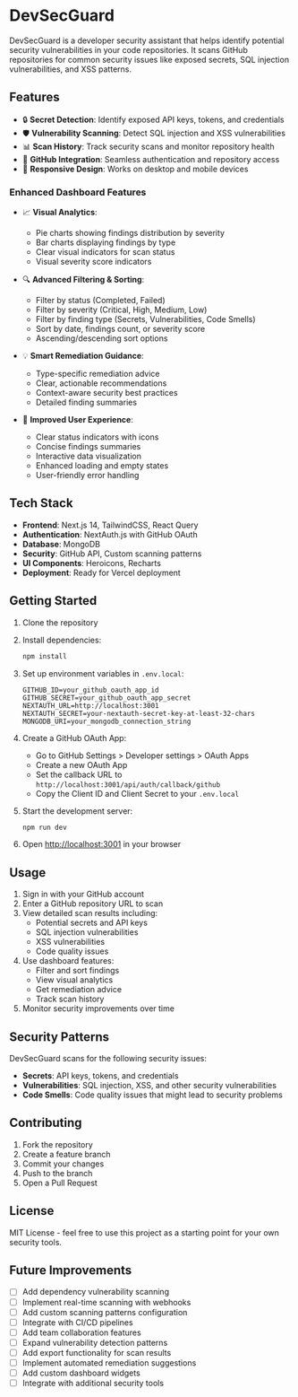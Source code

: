 # DevSecGuard

DevSecGuard is a developer security assistant that helps identify potential security vulnerabilities in your code repositories. It scans GitHub repositories for common security issues like exposed secrets, SQL injection vulnerabilities, and XSS patterns.

## Features

- 🔒 **Secret Detection**: Identify exposed API keys, tokens, and credentials
- 🛡️ **Vulnerability Scanning**: Detect SQL injection and XSS vulnerabilities
- 📊 **Scan History**: Track security scans and monitor repository health
- 🔑 **GitHub Integration**: Seamless authentication and repository access
- 📱 **Responsive Design**: Works on desktop and mobile devices

### Enhanced Dashboard Features

- 📈 **Visual Analytics**: 
  - Pie charts showing findings distribution by severity
  - Bar charts displaying findings by type
  - Clear visual indicators for scan status
  - Visual severity score indicators

- 🔍 **Advanced Filtering & Sorting**:
  - Filter by status (Completed, Failed)
  - Filter by severity (Critical, High, Medium, Low)
  - Filter by finding type (Secrets, Vulnerabilities, Code Smells)
  - Sort by date, findings count, or severity score
  - Ascending/descending sort options

- 💡 **Smart Remediation Guidance**:
  - Type-specific remediation advice
  - Clear, actionable recommendations
  - Context-aware security best practices
  - Detailed finding summaries

- 🎯 **Improved User Experience**:
  - Clear status indicators with icons
  - Concise findings summaries
  - Interactive data visualization
  - Enhanced loading and empty states
  - User-friendly error handling

## Tech Stack

- **Frontend**: Next.js 14, TailwindCSS, React Query
- **Authentication**: NextAuth.js with GitHub OAuth
- **Database**: MongoDB
- **Security**: GitHub API, Custom scanning patterns
- **UI Components**: Heroicons, Recharts
- **Deployment**: Ready for Vercel deployment

## Getting Started

1. Clone the repository
2. Install dependencies:
   ```bash
   npm install
   ```

3. Set up environment variables in `.env.local`:
   ```
   GITHUB_ID=your_github_oauth_app_id
   GITHUB_SECRET=your_github_oauth_app_secret
   NEXTAUTH_URL=http://localhost:3001
   NEXTAUTH_SECRET=your-nextauth-secret-key-at-least-32-chars
   MONGODB_URI=your_mongodb_connection_string
   ```

4. Create a GitHub OAuth App:
   - Go to GitHub Settings > Developer settings > OAuth Apps
   - Create a new OAuth App
   - Set the callback URL to `http://localhost:3001/api/auth/callback/github`
   - Copy the Client ID and Client Secret to your `.env.local`

5. Start the development server:
   ```bash
   npm run dev
   ```

6. Open [http://localhost:3001](http://localhost:3001) in your browser

## Usage

1. Sign in with your GitHub account
2. Enter a GitHub repository URL to scan
3. View detailed scan results including:
   - Potential secrets and API keys
   - SQL injection vulnerabilities
   - XSS vulnerabilities
   - Code quality issues
4. Use dashboard features:
   - Filter and sort findings
   - View visual analytics
   - Get remediation advice
   - Track scan history
5. Monitor security improvements over time

## Security Patterns

DevSecGuard scans for the following security issues:

- **Secrets**: API keys, tokens, and credentials
- **Vulnerabilities**: SQL injection, XSS, and other security vulnerabilities
- **Code Smells**: Code quality issues that might lead to security problems

## Contributing

1. Fork the repository
2. Create a feature branch
3. Commit your changes
4. Push to the branch
5. Open a Pull Request

## License

MIT License - feel free to use this project as a starting point for your own security tools.

## Future Improvements

- [ ] Add dependency vulnerability scanning
- [ ] Implement real-time scanning with webhooks
- [ ] Add custom scanning patterns configuration
- [ ] Integrate with CI/CD pipelines
- [ ] Add team collaboration features
- [ ] Expand vulnerability detection patterns
- [ ] Add export functionality for scan results
- [ ] Implement automated remediation suggestions
- [ ] Add custom dashboard widgets
- [ ] Integrate with additional security tools